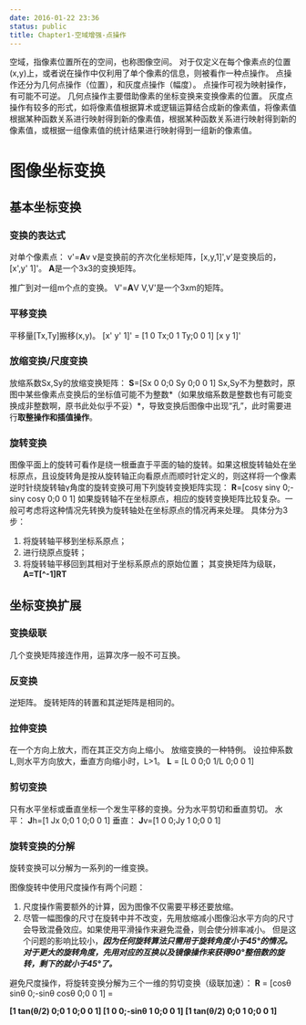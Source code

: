 ```yaml
---
date: 2016-01-22 23:36
status: public
title: Chapter1-空域增强-点操作
---
```


空域，指像素位置所在的空间，也称图像空间。
对于仅定义在每个像素点的位置(x,y)上，或者说在操作中仅利用了单个像素的信息，则被看作一种点操作。
点操作还分为几何点操作（位置），和灰度点操作（幅度）。
点操作可视为映射操作，有可能不可逆。
几何点操作主要借助像素的坐标变换来变换像素的位置。
灰度点操作有较多的形式，如将像素值根据算术或逻辑运算结合成新的像素值，将像素值根据某种函数关系进行映射得到新的像素值，根据某种函数关系进行映射得到新的像素值，或根据一组像素值的统计结果进行映射得到一组新的像素值。
# 图像坐标变换
## 基本坐标变换
### 变换的表达式
对单个像素点：
v'=**A**v
v是变换前的齐次化坐标矩阵，[x,y,1]',v'是变换后的，[x',y' 1]'。
**A**是一个3x3的变换矩阵。

推广到对一组m个点的变换。
V'=**A**V
V,V'是一个3xm的矩阵。
### 平移变换
平移量[Tx,Ty]搬移(x,y)。
[x' y' 1]' = [1 0 Tx;0 1 Ty;0 0 1] [x y 1]'
### 放缩变换/尺度变换
放缩系数Sx,Sy的放缩变换矩阵：
**S**=[Sx 0 0;0 Sy 0;0 0 1]
Sx,Sy不为整数时，原图中某些像素点变换后的坐标值可能不为整数*（如果放缩系数是整数也有可能变换成非整数啊，原书此处似乎不妥）*，导致变换后图像中出现“孔”，此时需要进行**取整操作和插值操作**。
### 旋转变换
图像平面上的旋转可看作是绕一根垂直于平面的轴的旋转。如果这根旋转轴处在坐标原点，且设旋转角是按从旋转轴正向看原点而顺时针定义的，则这样将一个像素逆时针绕旋转轴γ角度的旋转变换可用下列旋转变换矩阵实现：
**R**=[cosγ sinγ 0;-sinγ cosγ 0;0 0 1]
如果旋转轴不在坐标原点，相应的旋转变换矩阵比较复杂。一般可考虑将这种情况先转换为旋转轴处在坐标原点的情况再来处理。
具体分为3步：
1. 将旋转轴平移到坐标系原点；
2. 进行绕原点旋转；
3. 将旋转轴平移回到其相对于坐标系原点的原始位置；
其变换矩阵为级联，
**A=T[^-1]RT**
## 坐标变换扩展
### 变换级联
几个变换矩阵接连作用，运算次序一般不可互换。
### 反变换
逆矩阵。
旋转矩阵的转置和其逆矩阵是相同的。
### 拉伸变换
在一个方向上放大，而在其正交方向上缩小。
放缩变换的一种特例。
设拉伸系数L,则水平方向放大，垂直方向缩小时，L>1。
**L** = [L 0 0;0 1/L 0;0 0 1]
### 剪切变换
只有水平坐标或垂直坐标一个发生平移的变换。分为水平剪切和垂直剪切。
水平：
**J**h=[1 Jx 0;0 1 0;0 0 1]
垂直：
**J**v=[1 0 0;Jy 1 0;0 0 1]
### 旋转变换的分解
旋转变换可以分解为一系列的一维变换。

图像旋转中使用尺度操作有两个问题：
1. 尺度操作需要额外的计算，因为图像不仅需要平移还要放缩。
2. 尽管一幅图像的尺寸在旋转中并不改变，先用放缩减小图像沿水平方向的尺寸会导致混叠效应。如果使用平滑操作来避免混叠，则会使分辨率减小。
但是这个问题的影响比较小，***因为任何旋转算法只需用于旋转角度小于45°的情况。对于更大的旋转角度，先用对应的互换以及镜像操作来获得90°整倍数的旋转，剩下的就小于45°了。***

避免尺度操作，将旋转变换分解为三个一维的剪切变换（级联加速）：
**R** = [cosθ sinθ 0;-sinθ cosθ 0;0 0 1] = 

**[1 tan(θ/2) 0;0 1 0;0 0 1] [1 0 0;-sinθ 1 0;0 0 1] [1 tan(θ/2) 0;0 1 0;0 0 1]**

